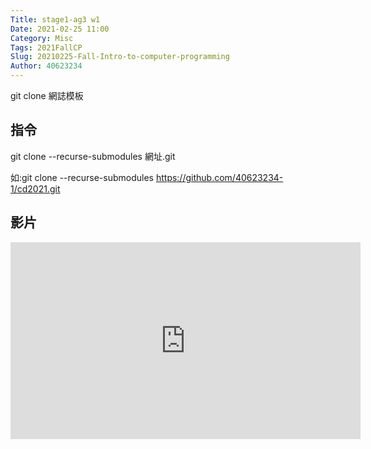 ```yaml
---
Title: stage1-ag3 w1
Date: 2021-02-25 11:00
Category: Misc
Tags: 2021FallCP
Slug: 20210225-Fall-Intro-to-computer-programming
Author: 40623234
---
```


git clone 網誌模板

<!-- PELICAN_END_SUMMARY -->

指令
----
git clone --recurse-submodules 網址.git

如:git clone --recurse-submodules https://github.com/40623234-1/cd2021.git

影片
----
<iframe width="560" height="315" src="https://www.youtube.com/embed/_cAw-Hd2smU" frameborder="0" allow="accelerometer; autoplay; clipboard-write; encrypted-media; gyroscope; picture-in-picture" allowfullscreen></iframe>

